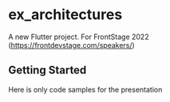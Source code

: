 # ex_architectures

A new Flutter project.
For FrontStage 2022 (https://frontdevstage.com/speakers/) 

## Getting Started

Here is only code samples for the presentation
